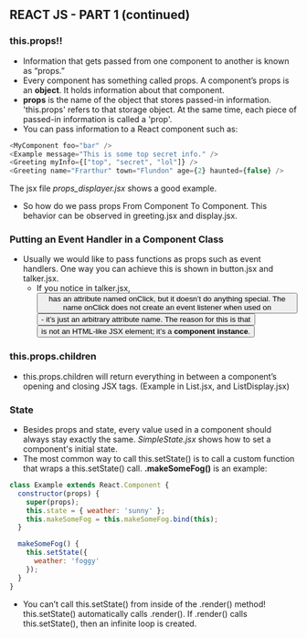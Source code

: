 ## REACT JS - PART 1 (continued)
### this.props!!
- Information that gets passed from one component to another is known as “props.”
- Every component has something called props. A component’s props is an **object**. It holds information about that component.
- **props** is the name of the object that stores passed-in information. 'this.props' refers to that storage object. At the same time, each piece of passed-in information is called a 'prop'.
- You can pass information to a React component such as:
```javascript
<MyComponent foo="bar" />
<Example message="This is some top secret info." />
<Greeting myInfo={["top", "secret", "lol"]} />
<Greeting name="Frarthur" town="Flundon" age={2} haunted={false} />
```
The jsx file *props_displayer.jsx* shows a good example.

- So how do we pass props From Component To Component. This behavior can be
observed in greeting.jsx and display.jsx.

### Putting an Event Handler in a Component Class
- Usually we would like to pass functions as props such as event handlers.
One way you can achieve this is shown in button.jsx and talker.jsx.
    - If you notice in talker.jsx, <Button /> has an attribute named onClick, but it doesn’t do anything special. The name onClick does not create an event listener when used on <Button /> - it’s just an arbitrary attribute name.
    The reason for this is that <Button /> is not an HTML-like JSX element; it’s a **component instance**.
### this.props.children
- this.props.children will return everything in between a component’s opening and closing JSX tags. (Example in List.jsx, and ListDisplay.jsx)

### State
- Besides props and state, every value used in a component should always stay exactly the same. *SimpleState.jsx* shows how to set a component's initial state.
- The most common way to call this.setState() is to call a custom function that wraps a this.setState() call. **.makeSomeFog()** is an example:
```javascript
class Example extends React.Component {
  constructor(props) {
    super(props);
    this.state = { weather: 'sunny' };
    this.makeSomeFog = this.makeSomeFog.bind(this);
  }

  makeSomeFog() {
    this.setState({
      weather: 'foggy'
    });
  }
}
```
- You can’t call this.setState() from inside of the .render() method! this.setState() automatically calls .render(). If .render() calls this.setState(), then an infinite loop is created.
